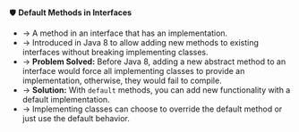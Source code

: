 🛡️ **Default Methods in Interfaces**
- → A method in an interface that has an implementation.
- → Introduced in Java 8 to allow adding new methods to existing interfaces without breaking implementing classes.
- → **Problem Solved:** Before Java 8, adding a new abstract method to an interface would force all implementing classes to provide an implementation, otherwise, they would fail to compile.
- → **Solution:** With `default` methods, you can add new functionality with a default implementation.
- → Implementing classes can choose to override the default method or just use the default behavior.
